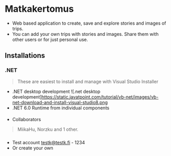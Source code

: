 # Matkakertomus

- Web based application to create, save and explore stories and images of trips.
- You can add your own trips with stories and images. Share them with other users or for just personal use.

## Installations

### .NET
> These are easiest to install and manage with Visual Studio Installer

* .NET desktop development ![.net desktop development]https://static.javatpoint.com/tutorial/vb-net/images/vb-net-download-and-install-visual-studio8.png
* .NET 6.0 Runtime from individual components

####
* Collaborators
> MiikaHu, Norzku and 1 other.

#####
* Test account testk@testk.fi - 1234
* Or create your own
